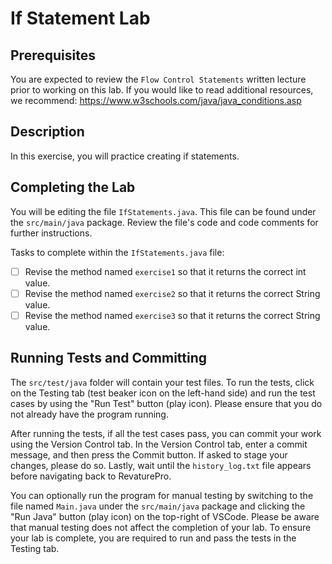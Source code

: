# If Statement Lab

## Prerequisites
You are expected to review the `Flow Control Statements` written lecture prior to working on this lab. If you would like to read additional resources, we recommend: https://www.w3schools.com/java/java_conditions.asp

## Description
In this exercise, you will practice creating if statements.
    
## Completing the Lab
You will be editing the file `IfStatements.java`. This file can be found under the `src/main/java` package. Review the file's code and code comments for further instructions.

Tasks to complete within the `IfStatements.java` file:
- [ ] Revise the  method named `exercise1` so that it returns the correct int value.
- [ ] Revise the  method named `exercise2` so that it returns the correct String value.
- [ ] Revise the  method named `exercise3` so that it returns the correct String value.

## Running Tests and Committing
The `src/test/java` folder will contain your test files.  To run the tests, click on the Testing tab (test beaker icon on the left-hand side) and run the test cases by using the "Run Test" button (play icon). Please ensure that you do not already have the program running. 

After running the tests, if all the test cases pass, you can commit your work using the Version Control tab. In the Version Control tab, enter a commit message, and then press the Commit button. If asked to stage your changes, please do so. Lastly, wait until the `history_log.txt` file appears before navigating back to RevaturePro.

You can optionally run the program for manual testing by switching to the file named `Main.java` under the `src/main/java` package and clicking the "Run Java" button (play icon) on the top-right of VSCode. Please be aware that manual testing does not affect the completion of your lab. To ensure your lab is complete, you are required to run and pass the tests in the Testing tab.
